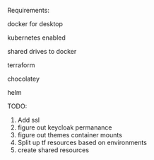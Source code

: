 Requirements:

docker for desktop

kubernetes enabled

shared drives to docker

terraform

chocolatey

helm


TODO:
1. Add ssl
2. figure out keycloak permanance
3. figure out themes container mounts
4. Split up tf resources based on environments
5. create shared resources
